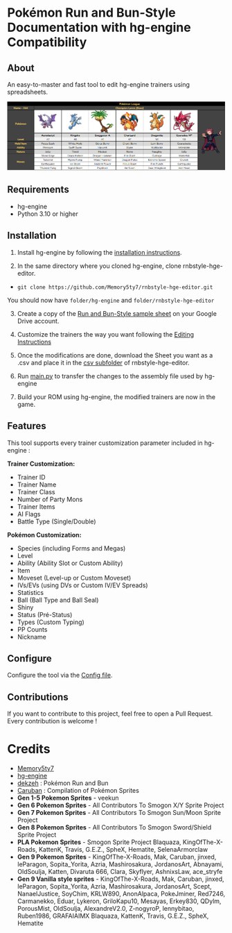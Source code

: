 # Pokémon Run and Bun-Style Documentation with hg-engine Compatibility
## About
An easy-to-master and fast tool to edit hg-engine trainers using spreadsheets.

![Sample Team](png/Sample%20Team.PNG)

## Requirements

- hg-engine
- Python 3.10 or higher

## Installation

1. Install hg-engine by following the [installation instructions](https://github.com/BluRosie/hg-engine?tab=readme-ov-file#setup-instructions-linux-with-apt).

2. In the same directory where you cloned hg-engine, clone rnbstyle-hge-editor.
- ```git clone https://github.com/Memory5ty7/rnbstyle-hge-editor.git```

You should now have ```folder/hg-engine``` and ```folder/rnbstyle-hge-editor```

3. Create a copy of the [Run and Bun-Style sample sheet](https://docs.google.com/spreadsheets/d/1QQ9A7cZD-ivIZ9QNOgbUV2toyaC7QJ42lxEYZk_odos/edit?usp=sharing) on your Google Drive account.

4. Customize the trainers the way you want following the [Editing Instructions](Instructions.md)

5. Once the modifications are done, download the Sheet you want as a .csv and place it in the [csv subfolder](csv) of rnbstyle-hge-editor.

6. Run [main.py](main.py) to transfer the changes to the assembly file used by hg-engine

7. Build your ROM using hg-engine, the modified trainers are now in the game.

## Features

This tool supports every trainer customization parameter included in hg-engine :

**Trainer Customization:**
- Trainer ID
- Trainer Name
- Trainer Class
- Number of Party Mons
- Trainer Items
- AI Flags
- Battle Type (Single/Double)

**Pokémon Customization:**
- Species (including Forms and Megas)
- Level
- Ability (Ability Slot or Custom Ability)
- Item
- Moveset (Level-up or Custom Moveset)
- IVs/EVs (using DVs or Custom IV/EV Spreads)
- Statistics
- Ball (Ball Type and Ball Seal)
- Shiny
- Status (Pré-Status)
- Types (Custom Typing)
- PP Counts
- Nickname

## Configure

Configure the tool via the [Config file](config.py).

## Contributions

If you want to contribute to this project, feel free to open a Pull Request.
Every contribution is welcome !

# Credits

* [Memory5ty7](https://github.com/Memory5ty7/)
* [hg-engine](https://github.com/BluRosie/hg-engine/blob/main/CREDITS.md)
* [dekzeh](https://x.com/dekzeh) : Pokémon Run and Bun
* [Caruban](https://www.pokecommunity.com/members/caruban.726868/) : Compilation of Pokémon Sprites
* **Gen 1-5 Pokemon Sprites** - veekun
* **Gen 6 Pokemon Sprites** - All Contributors To Smogon X/Y Sprite Project
* **Gen 7 Pokemon Sprites** - All Contributors To Smogon Sun/Moon Sprite Project
* **Gen 8 Pokemon Sprites** - All Contributors To Smogon Sword/Shield Sprite Project
* **PLA Pokemon Sprites** - Smogon Sprite Project
Blaquaza, KingOfThe-X-Roads, KattenK, Travis, G.E.Z., SpheX, Hematite, SelenaArmorclaw
* **Gen 9 Pokemon Sprites** - KingOfThe-X-Roads, Mak, Caruban, jinxed, leParagon, Sopita_Yorita, Azria, Mashirosakura,
JordanosArt, Abnayami, OldSoulja, Katten, Divaruta 666, Clara, Skyflyer, AshnixsLaw, ace_stryfe
* **Gen 9 Vanilla style sprites** - KingOfThe-X-Roads, Mak, Caruban, jinxed, leParagon, Sopita_Yorita, Azria, Mashirosakura, JordanosArt, Scept, NanaelJustice, SoyChim, KRLW890, AnonAlpaca, PokeJminer, Red7246, Carmanekko, Eduar, Lykeron, GriloKapu10, Mesayas, Erkey830, QDylm, PorousMist, OldSoulja, AlexandreV2.0, Z-nogyroP, lennybitao, Ruben1986, GRAFAIAIMX
Blaquaza, KattenK, Travis, G.E.Z., SpheX, Hematite